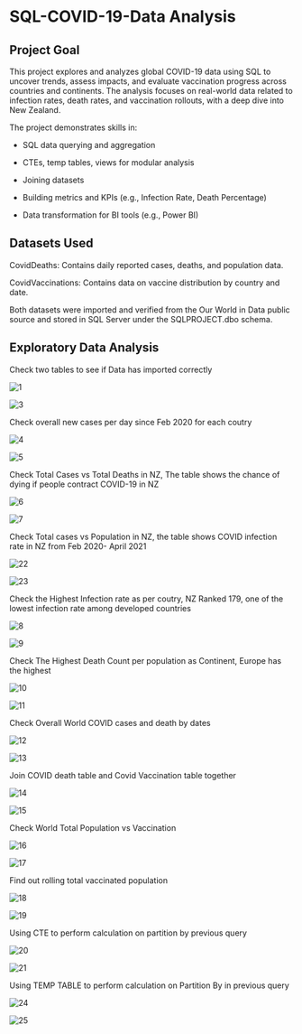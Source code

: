 # SQL-COVID-19-Data Analysis



## Project Goal

This project explores and analyzes global COVID-19 data using SQL to uncover trends, assess impacts, and evaluate vaccination progress across countries and continents. The analysis focuses on real-world data related to infection rates, death rates, and vaccination rollouts, with a deep dive into New Zealand.

The project demonstrates skills in:

- SQL data querying and aggregation

- CTEs, temp tables, views for modular analysis

- Joining datasets

- Building metrics and KPIs (e.g., Infection Rate, Death Percentage)

- Data transformation for BI tools (e.g., Power BI)

## Datasets Used

CovidDeaths: Contains daily reported cases, deaths, and population data.

CovidVaccinations: Contains data on vaccine distribution by country and date.

Both datasets were imported and verified from the Our World in Data public source and stored in SQL Server under the SQLPROJECT.dbo schema.


## Exploratory Data Analysis

Check two tables to see if Data has imported correctly 

![1](https://github.com/user-attachments/assets/ae2aee08-6952-4a13-b819-efa68baa9440)

![3](https://github.com/user-attachments/assets/867dba6e-bac0-448e-8915-ff4c875658b1)


Check overall new cases per day since Feb 2020 for each coutry 

![4](https://github.com/user-attachments/assets/5eb5ba78-4758-40df-a2fe-7a25b67cdf6e)

![5](https://github.com/user-attachments/assets/c04de501-15c7-4ea1-99c5-535251c85b3f)


Check Total Cases vs Total Deaths in NZ, The table shows the chance of dying if people contract COVID-19 in NZ

![6](https://github.com/user-attachments/assets/e93de98c-e4e0-4525-966d-93cd448fb539)

![7](https://github.com/user-attachments/assets/6bbc35ea-6eb5-4580-b166-e052b3d6d07e)

Check Total cases vs Population in NZ, the table shows COVID infection rate in NZ from Feb 2020- April 2021

![22](https://github.com/user-attachments/assets/feebbeff-0315-4872-8573-4565aab0b62d)

![23](https://github.com/user-attachments/assets/27dd2811-0e97-44f9-acef-fdc318b79cec)

Check the Highest Infection rate as per coutry, NZ Ranked 179, one of the lowest infection rate among developed countries 

![8](https://github.com/user-attachments/assets/5a6d056e-6b3e-47b4-8964-e8b22f669b8a)

![9](https://github.com/user-attachments/assets/fb7e9617-3717-406d-bce7-e282ee517a18)

Check The Highest Death Count per population as Continent, Europe has the highest

![10](https://github.com/user-attachments/assets/2318e5ff-41ce-4db3-be02-697ca16bd115)

![11](https://github.com/user-attachments/assets/854dcfa3-5c43-4ae7-a9f6-c10d81577162)

Check Overall World COVID cases and death by dates 

![12](https://github.com/user-attachments/assets/cb1ab214-1df8-4f08-84e3-b9cc45e7d7a7)

![13](https://github.com/user-attachments/assets/5a8eed4a-58c4-4b21-a03c-21fbfc68df2a)

Join COVID death table and Covid Vaccination table together 

![14](https://github.com/user-attachments/assets/55cb630a-10a4-4de6-82f3-b472f1da0fde)

![15](https://github.com/user-attachments/assets/a13a04c4-2d30-4c49-ada0-048412a66f2f)

Check World Total Population vs Vaccination

![16](https://github.com/user-attachments/assets/ee235176-38c1-4004-bbd4-9930a7de9f26)

![17](https://github.com/user-attachments/assets/51d926a3-fcb6-46e4-94c2-5b50a33bd112)

Find out rolling total vaccinated population

![18](https://github.com/user-attachments/assets/376297ad-38db-4962-8dcb-8348c2450ba4)

![19](https://github.com/user-attachments/assets/22f8d119-900a-40de-a4f5-d8e57379bf76)


Using CTE to perform calculation on partition by previous query

![20](https://github.com/user-attachments/assets/644ce81b-159c-4532-a112-9495723a2f59)

![21](https://github.com/user-attachments/assets/b25cb2d8-9353-43c6-abfa-5fe77e77af00)


Using TEMP TABLE to perform calculation on Partition By in previous query

![24](https://github.com/user-attachments/assets/d67d434f-96d7-4bd8-9e72-4f19a7a14929)

![25](https://github.com/user-attachments/assets/3c7ccc87-5c5a-45d9-b140-9df001f9d868)
